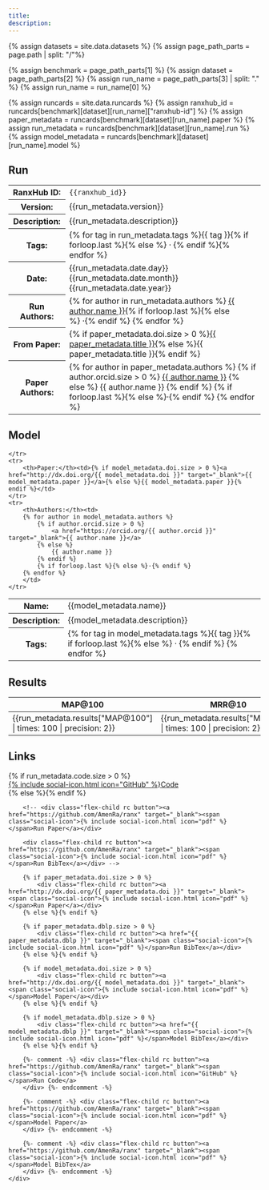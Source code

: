 ```yaml
---
title:
description:
---
```


{% assign datasets = site.data.datasets %}
{% assign page_path_parts = page.path | split: "/"%}

{% assign benchmark = page_path_parts[1] %}
{% assign dataset = page_path_parts[2] %}
{% assign run_name = page_path_parts[3] | split: "." %}
{% assign run_name = run_name[0] %}

{% assign runcards = site.data.runcards %}
{% assign ranxhub_id = runcards[benchmark][dataset][run_name]["ranxhub-id"] %}
{% assign paper_metadata = runcards[benchmark][dataset][run_name].paper %}
{% assign run_metadata = runcards[benchmark][dataset][run_name].run %}
{% assign model_metadata = runcards[benchmark][dataset][run_name].model %}


<div>
<h2 class="rc section-title">Run</h2>
<table class="rc table"> 
    <tr>
        <th>RanxHub ID:</th><td><code class="inline-code">{{ranxhub_id}}</code></td>
    </tr>
    <tr>
        <th>Version:</th><td>{{run_metadata.version}}</td>
    </tr>
    <tr>
        <th>Description:</th><td>{{run_metadata.description}}</td>
    </tr>
    <tr>
        <th>Tags:</th><td>{% for tag in run_metadata.tags %}{{ tag }}{% if forloop.last %}{% else %} · {% endif %}{% endfor %}</td>
    </tr>
    <tr>
        <th>Date:</th><td>{{run_metadata.date.day}} {{run_metadata.date.month}} {{run_metadata.date.year}}</td>
    </tr>
    <tr>
        <th>Run Authors:</th><td>{% for author in run_metadata.authors %}
            <a href="https://orcid.org/{{ author.orcid }}" target="_blank">{{ author.name }}</a>{% if forloop.last %}{% else %}&nbsp;·{% endif %}
        {% endfor %}</td>
    </tr>
    <!-- <tr>
        <th>Team:</th><td><a href="https://ikr3.disco.unimib.it" target="_blank">IKR3</a></td>
    </tr> -->
    <tr>
        <th>From Paper:</th><td>{% if paper_metadata.doi.size > 0 %}<a href="http://dx.doi.org/{{ paper_metadata.doi }}" target="_blank">{{ paper_metadata.title }}</a>{% else %}{{ paper_metadata.title }}{% endif %}</td>
    </tr>
    <tr>
        <th>Paper Authors:</th><td>
        {% for author in paper_metadata.authors %}
            {% if author.orcid.size > 0 %}
                <a href="https://orcid.org/{{ author.orcid }}" target="_blank">{{ author.name }}</a>
            {% else %}
                {{ author.name }}
            {% endif %}
            {% if forloop.last %}{% else %}·{% endif %}
        {% endfor %}
        </td>
    </tr>
</table>
</div>

<div>
<h2 class="rc section-title">Model</h2>
<table class="rc table"> 
    <tr>
        <th>Name:</th><td>{{model_metadata.name}}</td>
    </tr>
    <tr>
        <th>Description:</th><td>{{model_metadata.description}}</td>
    </tr>
    <tr>
        <th>Tags:</th><td>{% for tag in model_metadata.tags %}{{ tag }}{% if forloop.last %}{% else %} · {% endif %}
        {% endfor %}</td>
        
    </tr>
    <tr>
        <th>Paper:</th><td>{% if model_metadata.doi.size > 0 %}<a href="http://dx.doi.org/{{ model_metadata.doi }}" target="_blank">{{ model_metadata.paper }}</a>{% else %}{{ model_metadata.paper }}{% endif %}</td>
    </tr>
    <tr>
        <th>Authors:</th><td>
        {% for author in model_metadata.authors %}
            {% if author.orcid.size > 0 %}
                <a href="https://orcid.org/{{ author.orcid }}" target="_blank">{{ author.name }}</a>
            {% else %}
                {{ author.name }}
            {% endif %}
            {% if forloop.last %}{% else %}·{% endif %}
        {% endfor %}
        </td>
    </tr>
</table>
</div>

<div>
<h2 class="rc section-title">Results</h2>
<table class="rc metrics-table">
    <thead>
        <tr>
            <th class="metric">MAP@100</th>
            <th class="metric">MRR@10</th>
            <th class="metric">MRR@100</th>
            <th class="metric">NDCG@10</th>
            <th class="metric">NDCG@100</th>
        </tr>        
    </thead>
    <tbody>
        <tr>
            <td class="metric">{{run_metadata.results["MAP@100"]     | times: 100 | precision: 2}}</td>
            <td class="metric">{{run_metadata.results["MRR@10"]      | times: 100 | precision: 2}}</td>
            <td class="metric">{{run_metadata.results["MRR@100"]     | times: 100 | precision: 2}}</td>
            <td class="metric">{{run_metadata.results["NDCG@10"]     | times: 100 | precision: 2}}</td>
            <td class="metric">{{run_metadata.results["NDCG@100"]    | times: 100 | precision: 2}}</td>
        </tr>
    </tbody>
</table>
</div>


<div>
<h2 class="rc section-title">Links</h2>
    <div class="flex-container">
        {% if run_metadata.code.size > 0 %}
            <div class="flex-child rc button"><a href="{{ run_metadata.code }}" target="_blank"><span class="social-icon">{% include social-icon.html icon="GitHub" %}</span>Code</a></div>
        {% else %}{% endif %}

        <!-- <div class="flex-child rc button"><a href="https://github.com/AmenRa/ranx" target="_blank"><span class="social-icon">{% include social-icon.html icon="pdf" %}</span>Run Paper</a></div>
        
        <div class="flex-child rc button"><a href="https://github.com/AmenRa/ranx" target="_blank"><span class="social-icon">{% include social-icon.html icon="pdf" %}</span>Run BibTex</a></div> -->

        {% if paper_metadata.doi.size > 0 %}
            <div class="flex-child rc button"><a href="http://dx.doi.org/{{ paper_metadata.doi }}" target="_blank"><span class="social-icon">{% include social-icon.html icon="pdf" %}</span>Run Paper</a></div>
        {% else %}{% endif %}

        {% if paper_metadata.dblp.size > 0 %}
            <div class="flex-child rc button"><a href="{{ paper_metadata.dblp }}" target="_blank"><span class="social-icon">{% include social-icon.html icon="pdf" %}</span>Run BibTex</a></div>
        {% else %}{% endif %}

        {% if model_metadata.doi.size > 0 %}
            <div class="flex-child rc button"><a href="http://dx.doi.org/{{ model_metadata.doi }}" target="_blank"><span class="social-icon">{% include social-icon.html icon="pdf" %}</span>Model Paper</a></div>
        {% else %}{% endif %}

        {% if model_metadata.dblp.size > 0 %}
            <div class="flex-child rc button"><a href="{{ model_metadata.dblp }}" target="_blank"><span class="social-icon">{% include social-icon.html icon="pdf" %}</span>Model BibTex</a></div>
        {% else %}{% endif %}

        {%- comment -%} <div class="flex-child rc button"><a href="https://github.com/AmenRa/ranx" target="_blank"><span class="social-icon">{% include social-icon.html icon="GitHub" %}</span>Run Code</a>
        </div> {%- endcomment -%}

        {%- comment -%} <div class="flex-child rc button"><a href="https://github.com/AmenRa/ranx" target="_blank"><span class="social-icon">{% include social-icon.html icon="pdf" %}</span>Model Paper</a>
        </div> {%- endcomment -%}

        {%- comment -%} <div class="flex-child rc button"><a href="https://github.com/AmenRa/ranx" target="_blank"><span class="social-icon">{% include social-icon.html icon="pdf" %}</span>Model BibTex</a>
        </div> {%- endcomment -%}
    </div>
</div>
